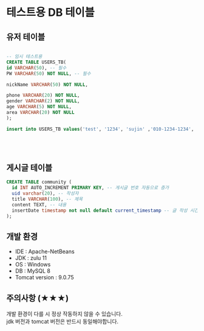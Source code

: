 # 테스트용 DB 테이블

## 유저 테이블
``` sql

-- 임시 테스트용
CREATE TABLE USERS_TB(
id VARCHAR(50), -- 필수
PW VARCHAR(50) NOT NULL, -- 필수

nickName VARCHAR(50) NOT NULL,

phone VARCHAR(20) NOT NULL,
gender VARCHAR(2) NOT NULL,
age VARCHAR(5) NOT NULL,
area VARCHAR(20) NOT NULL
);

insert into USERS_TB values('test', '1234', 'sujin' ,'010-1234-1234', '남', '22', '부산');

```
<br> <br>

## 게시글 테이블
``` sql
CREATE TABLE community (
  id INT AUTO_INCREMENT PRIMARY KEY, -- 게시글 번호 자동으로 증가
  uid varchar(20), -- 작성자
  title VARCHAR(100), -- 제목
  content TEXT, -- 내용
  insertDate timestamp not null default current_timestamp -- 글 작성 시간
);
```

## 개발 환경
+ IDE : Apache-NetBeans
+ JDK : zulu 11
+ OS : Windows
+ DB : MySQL 8
+ Tomcat version : 9.0.75 

## 주의사항 (★★★)
개발 환경이 다를 시 정상 작동하지 않을 수 있습니다. <br>
jdk 버전과 tomcat 버전은 반드시 동일해야합니다.
